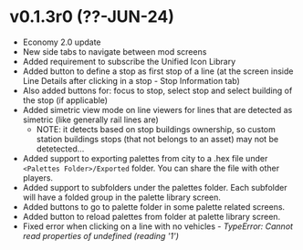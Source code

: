 # v0.1.3r0 (??-JUN-24)
- Economy 2.0 update
- New side tabs to navigate between mod screens
- Added requirement to subscribe the Unified Icon Library
- Added button to define a stop as first stop of a line (at the screen inside Line Details after clicking in a stop - Stop Information tab)
- Also added buttons for: focus to stop, select stop and select building of the stop (if applicable)
- Added simetric view mode on line viewers for lines that are detected as simetric (like generally rail lines are)
  - NOTE: it detects based on stop buildings ownership, so custom station buildings stops (that not belongs to an asset) may not be detetected...
- Added support to exporting palettes from city to a .hex file under `<Palettes Folder>/Exported` folder. You can share the file with other players.
- Added support to subfolders under the palettes folder. Each subfolder will have a folded group in the palette library screen.
- Added buttons to go to palette folder in some palette related screens.
- Added button to reload palettes from folder at palette library screen.
- Fixed error when clicking on a line with no vehicles - _TypeError: Cannot read properties of undefined (reading '1')_